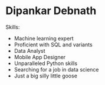 # Dipankar Debnath
Skills:
- Machine learning expert
- Proficient with SQL and variants
- Data Analyst
- Mobile App Designer
- Unparalleled Python skills
- Searching for a job in data science
- Just a big silly little goose
